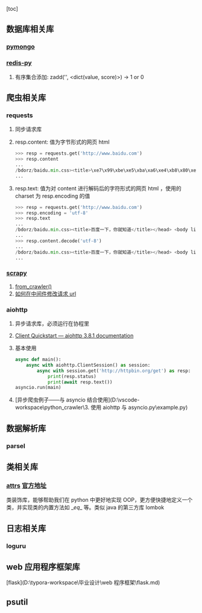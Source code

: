 

[toc]

## 数据库相关库

### [pymongo](https://cloud.tencent.com/developer/article/1612289)

### [redis-py](https://www.runoob.com/w3cnote/python-redis-intro.html)

1. 有序集合添加: zadd('<key>', <dict(value, score)>) -> 1 or 0

## 爬虫相关库

### requests

1. 同步请求库

1. resp.content: 值为字节形式的网页 html

   ```python
   >>> resp = requests.get('http://www.baidu.com')
   >>> resp.content
   ...
   /bdorz/baidu.min.css><title>\xe7\x99\xbe\xe5\xba\xa6\xe4\xb8\x80\xe4\xb8\x8b\xef\
   ...
   ```

   

2. resp.text: 值为对 content 进行解码后的字符形式的网页 html ，使用的 charset 为 resp.encoding 的值

   ```python
   >>> resp = requests.get('http://www.baidu.com')
   >>> resp.encoding = 'utf-8'
   >>> resp.text
   ...
   /bdorz/baidu.min.css><title>百度一下，你就知道</title></head> <body link=
   ...
   >>> resp.content.decode('utf-8')
   ...
   /bdorz/baidu.min.css><title>百度一下，你就知道</title></head> <body link=
   ...
   ```

   

### [scrapy](https://docs.scrapy.org/en/latest/intro/overview.html)

1. [from_crawler()](https://www.jianshu.com/p/e9ec5d7b6204)
2. [如何在中间件修改请求 url](https://blog.csdn.net/wang785994599/article/details/97887294)

### aiohttp

1. 异步请求库，必须运行在协程里

2. [Client Quickstart — aiohttp 3.8.1 documentation](https://docs.aiohttp.org/en/stable/client_quickstart.html#make-a-request)

3. 基本使用

   ```python
   async def main():
       async with aiohttp.ClientSession() as session:
           async with session.get('http://httpbin.org/get') as resp:
               print(resp.status)
               print(await resp.text())
   asyncio.run(main)
   ```
   
4. [异步爬虫例子——与 asyncio 结合使用](D:\vscode-workspace\python_crawler\3. 使用 aiohttp 与 asyncio.py\example.py)

## 数据解析库

### parsel

## 类相关库

### [attrs](https://www.jb51.net/article/162909.htm)	[官方地址](https://www.attrs.org/en/stable/)

类装饰库，能够帮助我们在 python 中更好地实现 OOP，更方便快捷地定义一个类，并实现类的内置方法如 \__eq__ 等。类似 java 的第三方库 lombok

## 日志相关库

### loguru

## web 应用程序框架库

[flask](D:\typora-workspace\毕业设计\web 程序框架\flask.md)

## psutil
